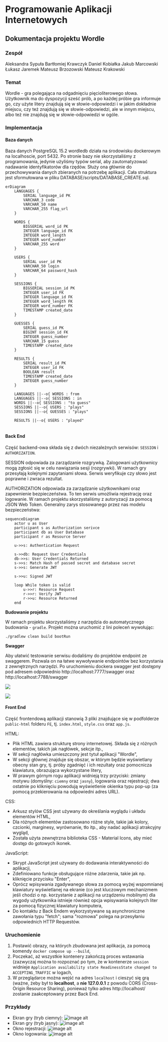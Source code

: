 # Programowanie Aplikacji Internetowych
## Dokumentacja projektu Wordle

### Zespół
Aleksandra Sypuła
Bartłomiej Krawczyk
Daniel Kobiałka
Jakub Marcowski
Łukasz Jaremek
Mateusz Brzozowski
Mateusz Krakowski

### Temat
Wordle - gra polegająca na odgadnięciu pięcioliterowego słowa. Użytkownik ma do dyspozycji sześć prób, a po każdej próbie gra informuje go, czy użyte litery znajdują się w słowie-odpowiedzi i w jakim dokładnie miejscu, czy też znajdują się w słowie-odpowiedzi, ale w innym miejscu, albo też nie znajdują się w słowie-odpowiedzi w ogóle.

### Implementacja

#### Baza danych

Baza danych PostgreSQL 15.2 wordledb działa na środowisku dockerowym na localhoscie, port 5432. Po stronie bazy nie skorzystaliśmy z programowania, jedynie użyliśmy typów serial, aby zautomatyzować nadawanie identyfikatorów dla rzędów. Służy ona głównie do przechowywania danych zbieranych na potrzebę aplikacji. Cała struktura jest sformułowana w pliku DATABASE/scripts/DATABASE_CREATE.sql.


```mermaid
erDiagram
    LANGUAGES {
        SERIAL language_id PK
        VARCHAR_3 code
        VARCHAR_50 name
        VARCHAR_255 flag_url
    }
    
    WORDS {
        BIGSERIAL word_id PK
        INTEGER language_id FK
        INTEGER word_length
        INTEGER word_number
        VARCHAR_255 word
    }
    
    USERS {
        SERIAL user_id PK
        VARCHAR_50 login
        VARCHAR_64 password_hash
    }
    
    SESSIONS {
        BIGSERIAL session_id PK
        INTEGER user_id FK
        INTEGER language_id FK
        INTEGER word_length FK
        INTEGER word_number FK
        TIMESTAMP created_date
    }
    
    GUESSES {
        SERIAL guess_id PK
        BIGINT session_id FK
        INTEGER guess_number
        VARCHAR_15 guess
        TIMESTAMP created_date
    }
    
    RESULTS {
        SERIAL result_id PK
        INTEGER user_id FK
        BOOLEAN result
        TIMESTAMP created_date
        INTEGER guess_number
    }
    
    LANGUAGES ||--o{ WORDS : from
    LANGUAGES ||--o{ SESSIONS : in
    WORDS ||--o{ SESSIONS : "to guess"
    SESSIONS ||--o{ USERS : "plays"
    SESSIONS ||--o{ GUESSES : "plays"
    
    RESULTS ||--o{ USERS : "played"
    
```

#### Back End

Część backend-owa składa się z dwóch niezależnych serwisów: `SESSION` i `AUTHORIZATION`.

SESSION odpowiada za zarządzanie rozgrywką. Zalogowani użytkownicy mogą zgłosić się w celu nawiązania sesji (rozgrywki). W ramach gry przesyłają kolejnymi zapytaniami słowa. Serwis weryfikuje czy słowo jest poprawne i zwraca rezultat.

AUTHORIZATION odpowiada za zarządzanie użytkownikami oraz zapewnienie bezpieczeństwa. To ten serwis umożliwia rejestrację oraz logowanie. W ramach projektu skorzystaliśmy z autoryzacji za pomocą JSON Web Token. Generalny zarys stosowanego przez nas modelu bezpieczeństwa:

```mermaid 
sequenceDiagram
    actor u as User
    participant s as Authorization serivce
    participant db as User Database
    participant r as Resource Server

    u->>s: Authentication Request
    
    s->>db: Request User Credentials
    db->>s: User Credentials Returned
    s->>s: Match Hash of passed secret and database secret
    s->>s: Generate JWT

    s->>u: Signed JWT
    
    loop While token is valid
        u->>r: Resource Request
        r->>r: Verify JWT
        r->>u: Resource Returned
    end

```

**Budowanie projektu**

W ramach projektu skorzystaliśmy z narzędzia do automatycznego budowania - `gradle`. Projekt można uruchomić z lini poleceń wywołując:

```
./gradlew clean build bootRun
```

**Swagger**

Aby ułatwić testowanie serwisu dodaliśmy do projektów endpoint ze swaggerem. Pozwala on na łatwe wywoływanie endpointów bez korzystania z zewnętrznych narzędzi. Po uruchomieniu dockera swagger jest dostępny pod adresem odpowiednio http://localhost:7777/swagger oraz http://localhost:7788/swagger 

![](https://hackmd.io/_uploads/HJm42U1Pn.png)


![](https://hackmd.io/_uploads/HyhR3rJvh.png)

#### Front End

<!-- ![image alt](https://blog.axway.com/wp-content/uploads/2019/09/API-Gateway-capabilities-and-features-1.jpg "me" =408x400) -->

Część frontendową aplikacji stanowią 3 pliki znajdujące się w podfolderze `public-html` folderu `FE`, tj. `index.html`, `style.css` oraz `app.js`.

HTML:

- Plik HTML zawiera strukturę strony internetowej. Składa się z różnych elementów, takich jak nagłówek, sekcje itp.,
- W sekcji nagłówka umieszczony jest tytuł aplikacji "Wordle",
- W sekcji głównej znajduje się obszar, w którym będzie wyświetlany obecny stan gry, tj. próby zgadnięć i ich rezultaty oraz pomocnicza klawiatura, obrazująca wykorzystane litery,
- W prawym górnym rogu aplikacji widnieją trzy przyciski: zmiany motywu (domyślny: `ciemny` oraz `jasny`), logowania oraz rejestracji; dwa ostatnie po kliknięciu powodują wyświetlenie okienka typu pop-up (za pomocą przekierowania na odpowiedni adres URL).

CSS:

- Arkusz stylów CSS jest używany do określania wyglądu i układu elementów HTML,
- Dla różnych elementów zastosowano różne style, takie jak kolory, czcionki, marginesy, wyrównanie, tło itp., aby nadać aplikacji atrakcyjny wygląd,
- Została użyta zewnętrzna biblioteka CSS - Material Icons, aby mieć dostęp do gotowych ikonek.

JavaScript:

- Skrypt JavaScript jest używany do dodawania interaktywności do aplikacji,
- Zdefiniowano funkcje obsługujące różne zdarzenia, takie jak np. kliknięcie przycisku "Enter",
- Oprócz wpisywania zgadywanego słowa za pomocą wyżej wspomnianej klawiatury wyświetlanej na ekranie (co jest kluczowym mechanizmem jeśli chodzi o np. korzystanie z aplikacji na urządzeniu mobilnym) dla wygody użytkownika istnieje również opcja wpisywania kolejnych liter za pomocą fizycznej klawiatury komputera,
- Do kontaktu z Back Endem wykorzystywane są asynchroniczne zawołania typu "fetch"; sama "rozmowa" polega na przesyłaniu odpowiednich HTTP Requestów.

### Uruchomienie
1. Postawić obrazy, na których zbudowana jest aplikacja, za pomocą komendy `docker compose up --build`,
2. Poczekać, aż wszystkie kontenery zakończą proces wstawania (zazwyczaj można to rozpoznać po tym, że w kontenerze `session` widnieje `Application availability state ReadinessState changed to ACCEPTING_TRAFFIC` w logach,
3. W przeglądarce można wejść na adres `localhost` i cieszyć się grą (ważne, żeby był to **localhost**, a **nie 127.0.0.1** z powodu CORS (Cross-Origin Resource Sharing), ponieważ tylko adres http://localhost/ zostanie zaakceptowany przez Back End.

### Przykłady

<!-- ![image alt](https://i0.wp.com/gamingretro.co.uk/wp-content/uploads/2022/03/windle.png?resize=752%2C440&ssl=1 "wordle" =564x300) -->

- Ekran gry (tryb ciemny):
![image alt](https://hackmd.io/_uploads/SJC_9C1Dh.png "Ekran gry (tryb ciemny)")
- Ekran gry (tryb jasny):
![image alt](https://hackmd.io/_uploads/BJMYq01vh.png "Ekran gry (tryb jasny)")
- Okno rejestracji:
![image alt](https://hackmd.io/_uploads/Hy8_oCkvn.png "Okno rejestracji")
- Okno logowania:
![image alt](https://hackmd.io/_uploads/HkF_oR1v3.png "Okno logowania")

<!-- ![](https://hackmd.io/_uploads/SJ8owLJP3.png) -->
